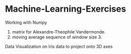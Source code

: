 # Machine-Learning-Exercises


Working with Numpy 
1. matrix for Alexandre-Theophile Vandermonde.
2. moving average sequence of window size 3.


Data Visualization on Iris data to project onto 3D axes
